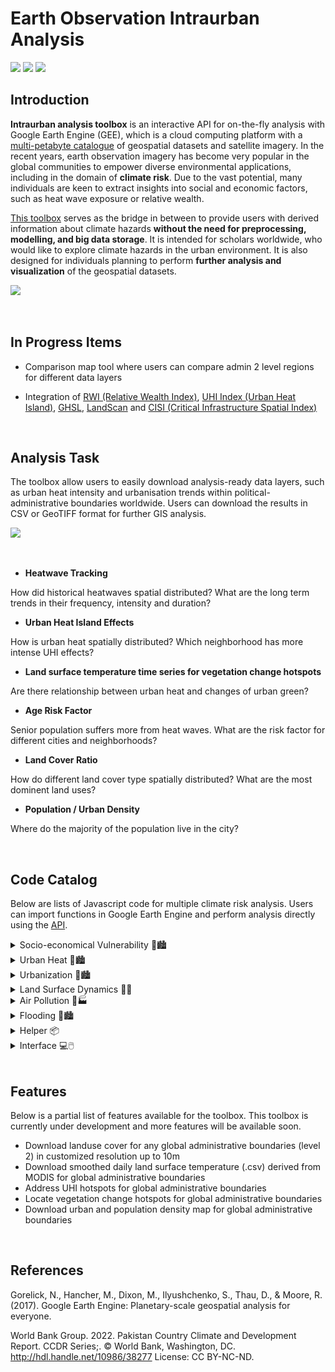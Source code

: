 # Earth Observation Intraurban Analysis

[![](https://img.shields.io/badge/OpenSourceLicense-GPL-yellow.svg)](https://opensource.org/license/gpl-3-0/)
[![](https://img.shields.io/badge/Visit-Website-orange)](https://sites.google.com/view/intraurban/home)
[![](https://img.shields.io/badge/Explore-Code-green)](https://code.earthengine.google.com/?accept_repo=users/pinkychow1010/WB_IntraUrban)

## **Introduction**

**Intraurban analysis toolbox** is an interactive API for on-the-fly analysis with Google Earth Engine (GEE), which is a cloud computing platform with a [multi-petabyte catalogue](https://developers.google.com/earth-engine/datasets) of geospatial datasets and satellite imagery. In the recent years, earth observation imagery has become very popular in the global communities to empower diverse environmental applications, including in the domain of **climate risk**. Due to the vast potential, many individuals are keen to extract insights into social and economic factors, such as heat wave exposure or relative wealth. 

[This toolbox](https://sites.google.com/view/intraurban/home) serves as the bridge in between to provide users with derived information about climate hazards **without the need for preprocessing, modelling, and big data storage**. It is intended for scholars worldwide, who would like to explore climate hazards in the urban environment. It is also designed for individuals planning to perform **further analysis and visualization** of the geospatial datasets.

[![](https://github.com/pinkychow1010/pinkychow1010.github.io/blob/master/assets/images/analysis.gif)](https://sites.google.com/view/intraurban/home)

<br>

## **In Progress Items**

- Comparison map tool where users can compare admin 2 level regions for different data layers

- Integration of [RWI (Relative Wealth Index)](https://dataforgood.facebook.com/dfg/tools/relative-wealth-index), [UHI Index (Urban Heat Island)](https://www.sciencedirect.com/science/article/abs/pii/S0303243418304653), [GHSL](https://ghsl.jrc.ec.europa.eu/ghs_pop.php), [LandScan](https://landscan.ornl.gov/) and [CISI (Critical Infrastructure Spatial Index)](https://gee-community-catalog.org/projects/cisi/)

<br>

## **Analysis Task**

The toolbox allow users to easily download analysis-ready data layers, such as urban heat intensity and urbanisation trends within political-administrative boundaries worldwide. Users can download the results in CSV or GeoTIFF format for further GIS analysis.

[![](https://github.com/pinkychow1010/pinkychow1010.github.io/blob/master/assets/images/explore.gif)](https://sites.google.com/view/intraurban/home)

<br>

* **Heatwave Tracking**

How did historical heatwaves spatial distributed? What are the long term trends in their frequency, intensity and duration?

* **Urban Heat Island Effects**

How is urban heat spatially distributed? Which neighborhood has more intense UHI effects?

* **Land surface temperature time series for vegetation change hotspots**

Are there relationship between urban heat and changes of urban green?

* **Age Risk Factor**

Senior population suffers more from heat waves. What are the risk factor for different cities and neighborhoods?

* **Land Cover Ratio**

How do different land cover type spatially distributed? What are the most dominent land uses?

* **Population / Urban Density**

Where do the majority of the population live in the city?

<br>

## **Code Catalog**

Below are lists of Javascript code for multiple climate risk analysis. Users can import functions in Google Earth Engine and perform analysis directly using the [API](https://sites.google.com/view/intraurban/home).

<details>
  <summary>Socio-economical Vulnerability 🤒🏙️</summary>
  
  <br>
  
  ![](https://github.com/pinkychow1010/pinkychow1010.github.io/blob/master/assets/images/rwi.gif)
  
  ### Climate Vulnerability
  1. [WorldPop Age Risk](https://github.com/pinkychow1010/EO-Climate-Hazard-Analysis/blob/master/code/age_risk)
  2. [Relative Wealth Index](https://github.com/pinkychow1010/EO-Climate-Hazard-Analysis/blob/master/code/RWI_raster_example)
  3. [Critical Infrastructure](https://github.com/pinkychow1010/EO-Climate-Hazard-Analysis/blob/master/code/critical_infrastructure-spatial-index-cisi)
  4. [Landscan Population](https://github.com/pinkychow1010/EO-Climate-Hazard-Analysis/blob/master/code/landscan_population)
  5. [Drought Index](https://github.com/pinkychow1010/EO-Climate-Hazard-Analysis/blob/master/code/drought_index_pdsi_terraclimate)
</details>

<details>
  <summary>Urban Heat 🥵🏙️</summary>
  
  <br>
  
  ![](https://github.com/pinkychow1010/pinkychow1010.github.io/blob/master/assets/images/lst.gif)
  
  ### Urban Heat Island Analysis
  1. [MODIS-based Land Surface Temperature (LST) Choropleth](https://github.com/pinkychow1010/wb-pak-intraurban/blob/master/code/LST_choropleth)
  2. [MODIS-based Monthly Median LST (2010-2020)](https://github.com/pinkychow1010/wb-pak-intraurban/blob/master/code/LST_monthly)
  3. [LST statitics for land use covers](https://github.com/pinkychow1010/wb-pak-intraurban/blob/master/code/LST_by_LandCover)
  4. [Diurnal LST temperature variation in summers based on Landsat](https://github.com/pinkychow1010/wb-pak-intraurban/blob/master/code/LST_summer)
  5. [UHI Effects Intensity](https://github.com/pinkychow1010/wb-pak-intraurban/blob/master/code/UHI_effects)
  6. [Counting very hot days based on MODIS](https://github.com/pinkychow1010/wb-pak-intraurban/blob/master/code/heatwave_trends)
  7. [Heatwave events time series](https://github.com/pinkychow1010/wb-pak-intraurban/blob/master/code/heatwave_trends)
</details>

<details>
  <summary>Urbanization 👥🏙️</summary>
  
  <br>
  
  ![](https://github.com/pinkychow1010/pinkychow1010.github.io/blob/master/assets/images/density.gif)
  
  ### Population Changes and Urban Development
  1. [Age-based Risk Factor](https://github.com/pinkychow1010/wb-pak-intraurban/blob/master/code/age_risk)
  2. [Analysing Dense Urban Regions](https://github.com/pinkychow1010/wb-pak-intraurban/blob/master/code/extract_urban_centre)
  3. [Analysing Urbanization Changes](https://github.com/pinkychow1010/wb-pak-intraurban/blob/master/code/extract_urbanization_trend)
  4. [Population Count Choropleth](https://github.com/pinkychow1010/wb-pak-intraurban/blob/master/code/population_count_choropleth)
  5. [Population Density Choropleth](https://github.com/pinkychow1010/wb-pak-intraurban/blob/master/code/population_density_choropleth)
</details>

<details>
  <summary>Land Surface Dynamics 🌳🌾</summary>
  
  <br>
  
  ![](https://github.com/pinkychow1010/pinkychow1010.github.io/blob/master/assets/images/lst_lulc.gif)
  
  ### Land Use Changes and Vegetation Dynamics
  1. [Calculate Land Use Proportion](https://github.com/pinkychow1010/wb-pak-intraurban/blob/master/code/calculate_landuse_ratio)
  2. [Evaluating impacts of vegetation changes on LST](https://github.com/pinkychow1010/wb-pak-intraurban/blob/master/code/fvc_ts_func)
</details>

<details>
  <summary>Air Pollution 👥🏭</summary>
  
  ### Air Pollutants and Public Health
  1. ..
</details>

<details>
  <summary>Flooding 🌊🏙️</summary>
  
  ### Flooding History
  1. ..
</details>

<details>
  <summary>Helper 📦</summary>
  
  ### General geospatial functions to aid analysis
  1. [Helper](https://github.com/pinkychow1010/wb-pak-intraurban/blob/master/helper)
  2. [Customized Basemap](https://github.com/pinkychow1010/wb-pak-intraurban/blob/master/basemap_resources)
  3. [Choropleth Map](https://github.com/pinkychow1010/wb-pak-intraurban/blob/master/analysis_utils)
</details>

<details>
  <summary>Interface 💻🖱️</summary>
  
  ### Component to construct API
  1. [App for small raster download](https://github.com/pinkychow1010/wb-pak-intraurban/blob/master/code/raster_downloader)
  2. [Dataset selection](https://github.com/pinkychow1010/wb-pak-intraurban/blob/master/code/raster_downloader_ds_select)
  3. [Resample output](https://github.com/pinkychow1010/wb-pak-intraurban/blob/master/code/raster_downloader_res_select)
  4. [Explorer Main Script](https://github.com/pinkychow1010/wb-pak-intraurban/blob/master/data_explorer_main)
  5. [Dashboard Functions](https://github.com/pinkychow1010/wb-pak-intraurban/blob/master/app_func)
  6. [Admin-boundary-based Analysis Framework](https://github.com/pinkychow1010/wb-pak-intraurban/blob/master/app_interface)
  7. [Data Explorer App](https://github.com/pinkychow1010/wb-pak-intraurban/blob/master/explorer_interface)
  8. [Data Explorer Functions](https://github.com/pinkychow1010/wb-pak-intraurban/blob/master/explorer_utils)
  9. [Data Explorer Dashboard Styling](https://github.com/pinkychow1010/wb-pak-intraurban/blob/master/explorer_style)
  10. [Analysis Tool App](https://github.com/pinkychow1010/wb-pak-intraurban/blob/master/main_interface)
  11. [Analysis Tool Message](https://github.com/pinkychow1010/wb-pak-intraurban/blob/master/main_text)
  12. [Analysis Tool Styling](https://github.com/pinkychow1010/wb-pak-intraurban/blob/master/main_style)
</details>





<br>

## **Features**

Below is a partial list of features available for the toolbox. This toolbox is currently under development and more features will be available soon.

* Download landuse cover for any global administrative boundaries (level 2) in customized resolution up to 10m
* Download smoothed daily land surface temperature (.csv) derived from MODIS for global administrative boundaries
* Address UHI hotspots for global administrative boundaries
* Locate vegetation change hotspots for global administrative boundaries
* Download urban and population density map for global administrative boundaries

<br>

## **References**

Gorelick, N., Hancher, M., Dixon, M., Ilyushchenko, S., Thau, D., & Moore, R. (2017). Google Earth Engine: Planetary-scale geospatial analysis for everyone.

World Bank Group. 2022. Pakistan Country Climate and Development Report. CCDR Series;. © World Bank, Washington, DC. http://hdl.handle.net/10986/38277 License: CC BY-NC-ND.

